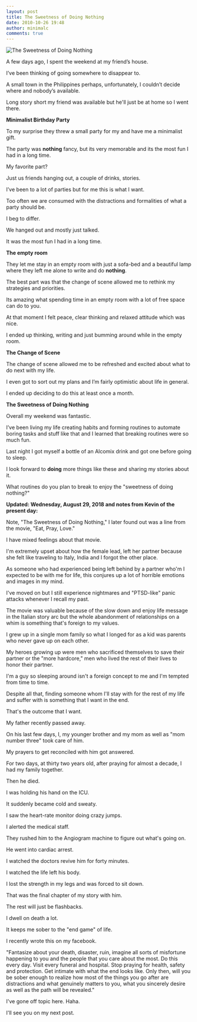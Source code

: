 ```yaml
---
layout: post
title: The Sweetness of Doing Nothing
date: 2010-10-26 19:48
author: minimalc
comments: true
---
```

<img src="http://farm5.static.flickr.com/4092/5116360837_a7df508a92.jpg" alt="The Sweetness of Doing Nothing" />

A few days ago, I spent the weekend at my friend’s house. 

I’ve been thinking of going somewhere to disappear to. 

A small town in the Philippines perhaps, unfortunately, I couldn’t decide where and nobody’s available. 

Long story short my friend was available but he'll just be at home so I went there.

**Minimalist Birthday Party**

To my surprise they threw a small party for my and have me a minimalist gift. 

The party was **nothing** fancy, but its very memorable and its the most fun I had in a long time.

My favorite part? 

Just us friends hanging out, a couple of drinks, stories. 

I’ve been to a lot of parties but for me this is what I want. 

Too often we are consumed with the distractions and formalities of what a party should be. 

I beg to differ.

We hanged out and mostly just talked. 

It was the most fun I had in a long time.

**The empty room**

They let me stay in an empty room with just a sofa-bed and a beautiful lamp where they left me alone to write and do **nothing**.

The best part was that the change of scene allowed me to rethink my strategies and priorities. 

Its amazing what spending time in an empty room with a lot of free space can do to you. 

At that moment I felt peace, clear thinking and relaxed attitude which was nice. 

I ended up thinking, writing and just bumming around while in the empty room.

**The Change of Scene**

The change of scene allowed me to be refreshed and excited about what to do next with my life. 

I even got to sort out my plans and I’m fairly optimistic about life in general. 

I ended up deciding to do this at least once a month.

**The Sweetness of Doing Nothing**

Overall my weekend was fantastic. 

I’ve been living my life creating habits and forming routines to automate boring tasks and stuff like that and I learned that breaking routines were so much fun. 

Last night I got myself a bottle of an Alcomix drink and got one before going to sleep. 

I look forward to **doing** more things like these and sharing my stories about it.

What routines do you plan to break to enjoy the "sweetness of doing nothing?"

**Updated: Wednesday, August 29, 2018 and notes from Kevin of the present day:**

Note, "The Sweetness of Doing Nothing," I later found out was a line from the movie, "Eat, Pray, Love." 
  
I have mixed feelings about that movie.

I'm extremely upset about how the female lead, left her partner because she felt like traveling to Italy, India and I forgot the other place.

As someone who had experienced being left behind by a partner who'm I expected to be with me for life, this conjures up a lot of horrible emotions and images in my mind.

I've moved on but I still experience nightmares and "PTSD-like" panic attacks whenever I recall my past.

The movie was valuable because of the slow down and enjoy life message in the Italian story arc but the whole abandonment of relationships on a whim is something that's foreign to my values.

I grew up in a single mom family so what I longed for as a kid was parents who never gave up on each other.

My heroes growing up were men who sacrificed themselves to save their partner or the "more hardcore," men who lived the rest of their lives to honor their partner.

I'm a guy so sleeping around isn't a foreign concept to me and I'm tempted from time to time.

Despite all that, finding someone whom I'll stay with for the rest of my life and suffer with is something that I want in the end.

That's the outcome that I want.

My father recently passed away.

On his last few days, I, my younger brother and my mom as well as "mom number three" took care of him.

My prayers to get reconciled with him got answered.

For two days, at thirty two years old, after praying for almost a decade, I had my family together.

Then he died.

I was holding his hand on the ICU.

It suddenly became cold and sweaty.

I saw the heart-rate monitor doing crazy jumps.

I alerted the medical staff.

They rushed him to the Angiogram machine to figure out what's going on.

He went into cardiac arrest.

I watched the doctors revive him for forty minutes.

I watched the life left his body.

I lost the strength in my legs and was forced to sit down.

That was the final chapter of my story with him.

The rest will just be flashbacks.

I dwell on death a lot.

It keeps me sober to the "end game" of life.

I recently wrote this on my facebook.

"Fantasize about your death, disaster, ruin, imagine all sorts of misfortune happening to you and the people that you care about the most. Do this every day. Visit every funeral and hospital. Stop praying for health, safety and protection. Get intimate with what the end looks like. Only then, will you be sober enough to realize how most of the things you go after are distractions and what genuinely matters to you, what you sincerely desire as well as the path will be revealed."

I've gone off topic here. Haha. 

I'll see you on my next post.
